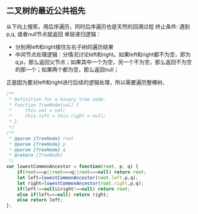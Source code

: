 ## 二叉树的最近公共祖先
从下向上搜索，用后序遍历，同时后序遍历也是天然的回溯过程
终止条件: 遇到p,q, 或者null节点就返回
单层递归逻辑：
* 分别用left和right接住左右子树的遍历结果
* 中间节点处理逻辑：分情况讨论left和right。如果left和right都不为空，即为q,p，那么返回父节点；如果其中一个为空，另一个不为空，那么返回不为空的那一个；如果两个都为空，那么返回null；

正是因为要对left和right进行后续的逻辑处理，所以需要遍历整棵树、

```javascript
/**
 * Definition for a binary tree node.
 * function TreeNode(val) {
 *     this.val = val;
 *     this.left = this.right = null;
 * }
 */
/**
 * @param {TreeNode} root
 * @param {TreeNode} p
 * @param {TreeNode} q
 * @return {TreeNode}
 */
var lowestCommonAncestor = function(root, p, q) {
    if(root===p||root===q||root===null) return root;
    let left=lowestCommonAncestor(root.left,p,q);
    let right=lowestCommonAncestor(root.right,p,q);
    if(left!==null&&right!==null) return root;
    else if(left===null) return right;
    else return left;
};
```